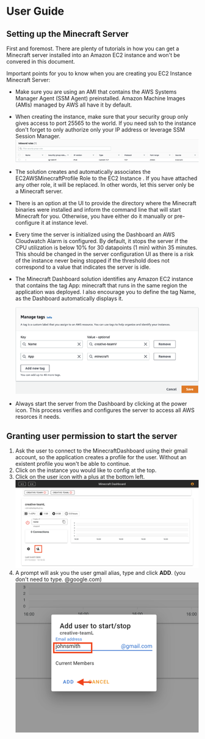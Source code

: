 # User Guide

## Setting up the Minecraft Server

First and foremost. There are plenty of tutorials in how you can get a Minecraft server installed into an Amazon EC2 instance and won't be convered in this document. 

Important points for you to know when you are creating you EC2 Instance Minecraft Server:

- Make sure you are using an AMI that contains the AWS Systems Manager Agent (SSM Agent) preinstalled. Amazon Machine Images (AMIs) managed by AWS all have it by default.
  
- When creating the instance, make sure that your security group only gives access to port 25565 to the world. If you need ssh to the instance don't forget to only authorize only your IP address or leverage SSM Session Manager.
  ![alt text](../images/security-group.png)

- The solution creates and automatically associates the EC2AWSMinecraftProfile Role to the EC2 Instance . If you have attached any other role, it will be replaced. In other words, let this server only be a Minecraft server.

- There is an option at the UI to provide the directory where the Minecraft binaries were installed and inform the command line that will start Minecraft for you. Otherwise, you have either do it manually or pre-configure it at instance level.

- Every time the server is initialized using the Dashboard an AWS Cloudwatch Alarm is configured. By default, it stops the server if the CPU utilization is below 10% for 30 datapoints (1 min) within 35 minutes. This should be changed in the server configuration UI as there is a risk of the instance never being stopped if the threshold does not correspond to a value that indicates the server is idle.

- The Minecraft Dashboard solution identifies any Amazon EC2 instance that contains the tag App: minecraft that runs in the same region the application was deployed. I also encourage you to define the tag Name, as the Dashboard automatically displays it.
  
  ![alt text](../images/manage-tags.png)

- Always start the server from the Dashboard by clicking at the power icon. This process verifies and configures the server to access all AWS resorces it needs.


## Granting user permission to start the server

1. Ask the user to connect to the MinecraftDashboard using their gmail account, so the application creates a profile for the user. Without an existent profile you won't be able to continue. 
2. Click on the instance you would like to config at the top.
3. Click on the user icon with a plus at the bottom left.
   ![alt text](../images/dashboard.png)
4. A prompt will ask you the user gmail alias, type and click **ADD**. (you don't need to type. @google.com)
   ![alt text](../images/dashboard-adduser.png)


